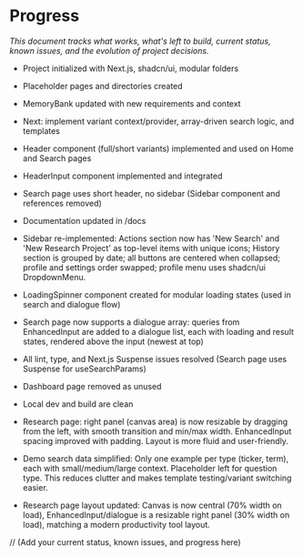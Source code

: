 # Progress

_This document tracks what works, what's left to build, current status, known issues, and the evolution of project decisions._

- Project initialized with Next.js, shadcn/ui, modular folders
- Placeholder pages and directories created
- MemoryBank updated with new requirements and context
- Next: implement variant context/provider, array-driven search logic, and templates

- Header component (full/short variants) implemented and used on Home and Search pages
- HeaderInput component implemented and integrated
- Search page uses short header, no sidebar (Sidebar component and references removed)
- Documentation updated in /docs

- Sidebar re-implemented: Actions section now has 'New Search' and 'New Research Project' as top-level items with unique icons; History section is grouped by date; all buttons are centered when collapsed; profile and settings order swapped; profile menu uses shadcn/ui DropdownMenu.

- LoadingSpinner component created for modular loading states (used in search and dialogue flow)
- Search page now supports a dialogue array: queries from EnhancedInput are added to a dialogue list, each with loading and result states, rendered above the input (newest at top)

- All lint, type, and Next.js Suspense issues resolved (Search page uses Suspense for useSearchParams)
- Dashboard page removed as unused
- Local dev and build are clean

- Research page: right panel (canvas area) is now resizable by dragging from the left, with smooth transition and min/max width. EnhancedInput spacing improved with padding. Layout is more fluid and user-friendly.

- Demo search data simplified: Only one example per type (ticker, term), each with small/medium/large context. Placeholder left for question type. This reduces clutter and makes template testing/variant switching easier.

- Research page layout updated: Canvas is now central (70% width on load), EnhancedInput/dialogue is a resizable right panel (30% width on load), matching a modern productivity tool layout.

// (Add your current status, known issues, and progress here) 